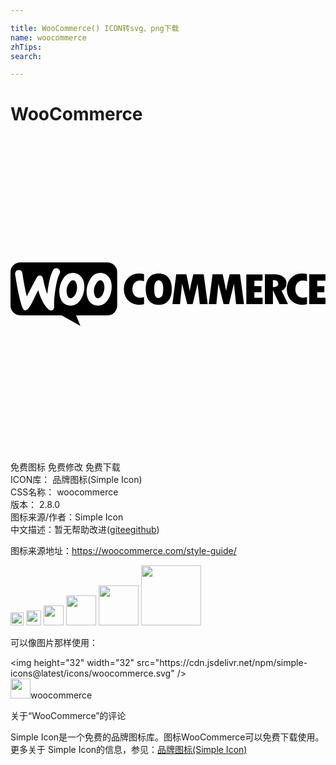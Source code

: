 ```yaml
---

title: WooCommerce() ICON转svg、png下载
name: woocommerce
zhTips: 
search: 

---
```


# WooCommerce  <small style="font-size: 60%;font-weight: 100"></small>

<div id="svg" class="svg-wrap">
<svg role="img" xmlns="http://www.w3.org/2000/svg" viewBox="0 0 24 24"><title>WooCommerce icon</title><path d="M.754 9.58a.754.754 0 00-.754.758v2.525c0 .42.339.758.758.758h3.135l1.431.799-.326-.799h2.373a.757.757 0 00.758-.758v-2.525a.757.757 0 00-.758-.758H.754zm2.709.445h.03c.065.001.124.023.179.067a.26.26 0 01.103.19.29.29 0 01-.033.16c-.13.239-.236.64-.322 1.199-.083.541-.114.965-.094 1.267a.392.392 0 01-.039.219.213.213 0 01-.176.12c-.086.006-.177-.034-.263-.124-.31-.316-.555-.788-.735-1.416-.216.425-.375.744-.478.957-.196.376-.363.568-.502.578-.09.007-.166-.069-.233-.228-.17-.436-.352-1.277-.548-2.524a.297.297 0 01.054-.222c.047-.064.116-.095.21-.102.169-.013.265.065.288.238.103.695.217 1.284.336 1.766l.727-1.387c.066-.126.15-.192.25-.199.146-.01.237.083.273.28.083.441.188.817.315 1.136.086-.844.233-1.453.44-1.828a.255.255 0 01.218-.147zm1.293.36c.056 0 .116.006.18.02.232.05.411.177.53.386.107.18.161.395.161.654 0 .343-.087.654-.26.94-.2.332-.459.5-.781.5a.88.88 0 01-.18-.022.763.763 0 01-.531-.384 1.287 1.287 0 01-.158-.659c0-.342.085-.655.258-.937.202-.333.462-.498.78-.498zm2.084 0c.056 0 .116.006.18.02.236.05.411.177.53.386.107.18.16.395.16.654 0 .343-.086.654-.259.94-.2.332-.459.5-.781.5a.88.88 0 01-.18-.022.763.763 0 01-.531-.384 1.287 1.287 0 01-.16-.659c0-.342.087-.655.26-.937.202-.333.462-.498.78-.498zm4.437.047c-.305 0-.546.102-.718.304-.173.203-.256.49-.256.856 0 .395.086.697.256.906.17.21.418.316.744.316.315 0 .559-.107.728-.316.17-.21.256-.504.256-.883s-.087-.673-.26-.879c-.176-.202-.424-.304-.75-.304zm-1.466.002a1.13 1.13 0 00-.84.326c-.223.22-.332.499-.332.838 0 .362.108.658.328.88.22.223.505.336.861.336.103 0 .22-.016.346-.052v-.54c-.117.034-.216.051-.303.051a.545.545 0 01-.422-.177c-.106-.12-.16-.278-.16-.48 0-.19.053-.348.156-.468a.498.498 0 01.397-.181c.103 0 .212.015.332.049v-.537a1.394 1.394 0 00-.363-.045zm12.414 0a1.135 1.135 0 00-.84.326c-.223.22-.332.499-.332.838 0 .362.108.658.328.88.22.223.506.336.861.336.103 0 .22-.016.346-.052v-.54c-.116.034-.216.051-.303.051a.545.545 0 01-.422-.177c-.106-.12-.16-.278-.16-.48 0-.19.053-.348.156-.468a.498.498 0 01.397-.181c.103 0 .212.015.332.049v-.537a1.394 1.394 0 00-.363-.045zm-9.598.06l-.29 2.264h.579l.156-1.559.395 1.559h.412l.379-1.555.164 1.555h.603l-.304-2.264h-.791l-.12.508c-.03.13-.06.264-.087.4l-.067.352a29.97 29.97 0 00-.258-1.26h-.771zm2.768 0l-.29 2.264h.579l.156-1.559.396 1.559h.412l.375-1.555.165 1.555h.603l-.305-2.264h-.789l-.119.508c-.03.13-.06.264-.086.4l-.066.352c-.063-.352-.15-.771-.26-1.26h-.771zm3.988 0v2.264h.611v-1.031h.012l.494 1.03h.645l-.489-1.019a.61.61 0 00.37-.552.598.598 0 00-.25-.506c-.167-.123-.394-.186-.68-.186h-.713zm3.377 0v2.264H24v-.483h-.63v-.414h.54v-.468h-.54v-.416h.626v-.483H22.76zm-4.793.004v2.264h1.24v-.483h-.627v-.416h.541v-.468h-.54v-.415h.622v-.482h-1.236zm2.025.432c.146.003.25.025.313.072.063.046.091.12.091.227 0 .156-.135.236-.404.24v-.54zm-15.22.011c-.104 0-.205.069-.301.211a1.078 1.078 0 00-.2.639c0 .096.02.2.06.303.049.13.117.198.196.215.083.016.173-.02.27-.106.123-.11.205-.273.252-.492.016-.077.023-.16.023-.246 0-.097-.02-.2-.06-.303-.05-.13-.116-.198-.196-.215a.246.246 0 00-.045-.006zm2.083 0c-.103 0-.204.069-.3.211a1.078 1.078 0 00-.2.639c0 .096.02.2.06.303.049.13.117.198.196.215.083.016.173-.02.27-.106.123-.11.205-.273.252-.492.013-.077.023-.16.023-.246 0-.097-.02-.2-.06-.303-.05-.13-.116-.198-.196-.215a.246.246 0 00-.045-.006zm4.428.006c.233 0 .354.218.354.66-.004.273-.038.46-.098.553a.293.293 0 01-.262.139.266.266 0 01-.242-.139c-.056-.093-.084-.28-.084-.562 0-.436.11-.65.332-.65Z"/></svg>
</div>
<detail full-name='woocommerce'></detail>

<div class="detail-page">
<p>
<span><span class="badge-success badge">免费图标</span> <span class="badge-success badge">免费修改</span>  <span class="badge-success badge">免费下载</span> </span>
<br/>
<span>
ICON库：
<span class="badge-secondary badge">品牌图标(Simple Icon)</span> 
</span>
<br/>
<span>
CSS名称：
<span class="badge-secondary badge">woocommerce</span> 
</span>

<br/>
<span>
版本：
<span class="badge-secondary badge">2.8.0</span> 
</span>
<br/>
<span>图标来源/作者：<span class="badge-light badge">Simple Icon</span></span> 
<br/>
<span class="zh-detail">中文描述：暂无<span class="help-link"><span>帮助改进</span>(<a href="https://gitee.com/liuwave/icon-helper/edit/master/json/brands/woocommerce.json" target="_blank" rel="noopener noreferrer">gitee</a><a href="https://github.com/liuwave/icon-helper/edit/master/json/brands/woocommerce.json" target="_blank" rel="noopener noreferrer">github</a></span>)</span><br/>
</p>
</div><div class="description description alert alert-light"><p>图标来源地址：<a href="https://woocommerce.com/style-guide/" target="_blank" rel="noopener noreferrer">https://woocommerce.com/style-guide/</a></p></div>
<div class="alert alert-dark">
<img height="21" width="21" src="https://cdn.jsdelivr.net/npm/simple-icons@latest/icons/woocommerce.svg" />
<img height="24" width="24" src="https://cdn.jsdelivr.net/npm/simple-icons@latest/icons/woocommerce.svg" />
<img height="32" width="32" src="https://cdn.jsdelivr.net/npm/simple-icons@latest/icons/woocommerce.svg" />
<img height="48" width="48" src="https://cdn.jsdelivr.net/npm/simple-icons@latest/icons/woocommerce.svg" />
<img height="64" width="64" src="https://cdn.jsdelivr.net/npm/simple-icons@latest/icons/woocommerce.svg" />
<img height="96" width="96" src="https://cdn.jsdelivr.net/npm/simple-icons@latest/icons/woocommerce.svg" />

</div>
<div>
  <p>可以像图片那样使用：    
  </p>
  <div class="alert alert-primary" style="font-size: 14px">
    &lt;img height="32" width="32" src="https://cdn.jsdelivr.net/npm/simple-icons@latest/icons/woocommerce.svg" /&gt;
    <copy-btn content='<img height="32" width="32" src="https://cdn.jsdelivr.net/npm/simple-icons@latest/icons/woocommerce.svg" />'></copy-btn>
  </div>
  <div class="alert alert-secondary">
    <img height="32" width="32" src="https://cdn.jsdelivr.net/npm/simple-icons@latest/icons/woocommerce.svg" />woocommerce
    <copy-btn content="woocommerce" btn-title="复制图标名称"></copy-btn>
  </div>
</div>

<Vssue title="关于“WooCommerce”的评论" >关于“WooCommerce”的评论</Vssue>


<div><p>Simple Icon是一个免费的品牌图标库。图标WooCommerce可以免费下载使用。更多关于  Simple Icon的信息，参见：<a target="_blank" href="https://iconhelper.cn/brands.html">品牌图标(Simple Icon)</a>
</p></div>

